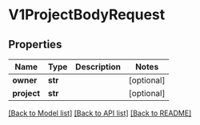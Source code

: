 # V1ProjectBodyRequest

## Properties
Name | Type | Description | Notes
------------ | ------------- | ------------- | -------------
**owner** | **str** |  | [optional] 
**project** | **str** |  | [optional] 

[[Back to Model list]](../README.md#documentation-for-models) [[Back to API list]](../README.md#documentation-for-api-endpoints) [[Back to README]](../README.md)


